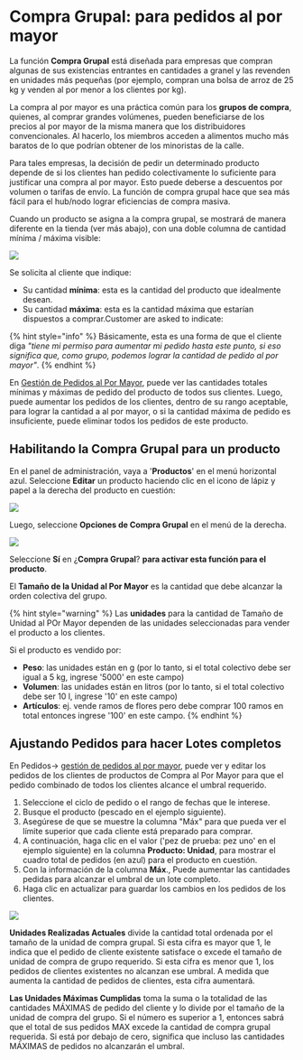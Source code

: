 # Compra Grupal: para pedidos al por mayor

La función **Compra Grupal** está diseñada para empresas que compran algunas de sus existencias entrantes en cantidades a granel y las revenden en unidades más pequeñas \(por ejemplo, compran una bolsa de arroz de 25 kg y venden al por menor a los clientes por kg\).

La compra al por mayor es una práctica común para los **grupos de compra**, quienes, al comprar grandes volúmenes, pueden beneficiarse de los precios al por mayor de la misma manera que los distribuidores convencionales. Al hacerlo, los miembros acceden a alimentos mucho más baratos de lo que podrían obtener de los minoristas de la calle.

Para tales empresas, la decisión de pedir un determinado producto depende de si los clientes han pedido colectivamente lo suficiente para justificar una compra al por mayor. Esto puede deberse a descuentos por volumen o tarifas de envío. La función de compra grupal hace que sea más fácil para el hub/nodo lograr eficiencias de compra masiva.

Cuando un producto se asigna a la compra grupal, se mostrará de manera diferente en la tienda \(ver más abajo\), con una doble columna de cantidad mínima / máxima visible:

![](../../.gitbook/assets/group-buy%20%281%29.png)

Se solicita al cliente que indique:

* Su cantidad **mínima**: esta es la cantidad del producto que idealmente desean.
* Su cantidad **máxima**: esta es la cantidad máxima que estarían dispuestos a comprar.Customer are asked to indicate:

{% hint style="info" %}
Básicamente, esta es una forma de que el cliente diga _"tiene mi permiso para aumentar mi pedido hasta este punto, si eso significa que, como grupo, podemos lograr la cantidad de pedido al por mayor"_.
{% endhint %}



En [Gestión de Pedidos al Por Mayor](../orders/view-orders.md#bulk-order-management), puede ver las cantidades totales mínimas y máximas de pedido del producto de todos sus clientes. Luego, puede aumentar los pedidos de los clientes, dentro de su rango aceptable, para lograr la cantidad a al por mayor, o si la cantidad máxima de pedido es insuficiente, puede eliminar todos los pedidos de este producto.

## Habilitando la Compra Grupal para un producto 

En el panel de administración, vaya a '**Productos**' en el menú horizontal azul. Seleccione **Editar** un producto haciendo clic en el icono de lápiz y papel a la derecha del producto en cuestión:

![](../../.gitbook/assets/productedit.jpg)

Luego, seleccione **Opciones de Compra Grupal** en el menú de la derecha.

![](../../.gitbook/assets/groupbuy.jpg)

Seleccione **Sí** en ¿**Compra Grupal**? **para activar esta función para el producto**.

El **Tamaño de la Unidad al Por Mayor** es la cantidad que debe alcanzar la orden colectiva del grupo.

{% hint style="warning" %}
Las **unidades** para la cantidad de Tamaño de Unidad al POr Mayor dependen de las unidades seleccionadas para vender el producto a los clientes.

Si el producto es vendido por:

* **Peso**: las unidades están en g \(por lo tanto, si el total colectivo debe ser igual a 5 kg, ingrese '5000' en este campo\)
* **Volumen**: las unidades están en litros \(por lo tanto, si el total colectivo debe ser 10 l, ingrese '10' en este campo\)
* **Artículos**: ej. vende ramos de flores pero debe comprar 100 ramos en total entonces ingrese '100' en este campo.
{% endhint %}

## Ajustando Pedidos para hacer Lotes completos

En Pedidos-&gt; [gestión de pedidos al por mayor](../orders/view-orders.md#bulk-order-management), puede ver y editar los pedidos de los clientes de productos de Compra al Por Mayor para que el pedido combinado de todos los clientes alcance el umbral requerido.

1. Seleccione el ciclo de pedido o el rango de fechas que le interese.
2. Busque el producto \(pescado en el ejemplo siguiente\).
3. Asegúrese de que se muestre la columna "Máx" para que pueda ver el límite superior que cada cliente está preparado para comprar.
4. A continuación, haga clic en el valor \('pez de prueba: pez uno' en el ejemplo siguiente\) en la columna **Producto: Unidad**, para mostrar el cuadro total de pedidos \(en azul\) para el producto en cuestión.
5. Con la información de la columna **Máx**., Puede aumentar las cantidades pedidas para alcanzar el umbral de un lote completo.
6. Haga clic en actualizar para guardar los cambios en los pedidos de los clientes.

![](../../.gitbook/assets/bulkorder2.jpg)

**Unidades Realizadas Actuales** divide la cantidad total ordenada por el tamaño de la unidad de compra grupal. Si esta cifra es mayor que 1, le indica que el pedido de cliente existente satisface o excede el tamaño de unidad de compra de grupo requerido. Si esta cifra es menor que 1, los pedidos de clientes existentes no alcanzan ese umbral. A medida que aumenta la cantidad de pedidos de clientes, esta cifra aumentará.

**Las Unidades Máximas Cumplidas** toma la suma o la totalidad de las cantidades MÁXIMAS de pedido del cliente y lo divide por el tamaño de la unidad de compra del grupo. Si el número es superior a 1, entonces sabrá que el total de sus pedidos MAX excede la cantidad de compra grupal requerida. Si está por debajo de cero, significa que incluso las cantidades MÁXIMAS de pedidos no alcanzarán el umbral.

